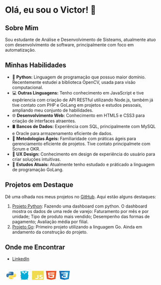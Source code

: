 # Olá, eu sou o Victor! 👋

## Sobre Mim

Sou estudante de Análise e Desenvolvimento de Sisteams, atualmente atuo com desenvolvimento de software, principalmente com foco em automatização.

## Minhas Habilidades

- 🐍 **Python:**  Linguagem de programação que possuo maior domínio. Recentemente estudei a biblioteca OpenCV, usada para visão computacional.
- 💻 **Outras Linguagens:** Tenho conhecimento em JavaScript e tive expêriencia com criação de API RESTful utilizando Node.js, também já tive contato com PHP e GoLang em projetos e estudos pessoais, ampliando meu conjunto de habilidades. 
- 🌐 **Desenvolvimento Web:** Conhecimento em HTML5 e CSS3 para criação de interfaces atraentes.
- 🛢️ **Bancos de Dados:** Experiência com SQL, principalmente com MySQL e Oracle para armazenamento eficiente de dados.
- 🔄 **Metodologias Ágeis:** Familiaridade com práticas ágeis para gerenciamento eficiente de projetos. Tive contato principalmete com Scrum e OKR.
- 🎨 **UX Design:** Conhecimento em design de experiência do usuário para criar soluções intuitivas.
- 🌱 **Estudos Atuais:** Atualmente tenho estudado e práticado a linguagem de programação GoLang.

## Projetos em Destaque

Dê uma olhada nos meus projetos no [GitHub](https://github.com/victor-rva?tab=repositories). Aqui estão alguns destaques:

1. [Projeto Python](https://github.com/victor-rva/Dashboard_Python): Fazendo uma dashboard com python. O dashboard mostra os dados de uma rede de varejo: Faturamento por mês e por unidade; Tipo de produto mais vendido; Desempenho das formas de pagamento; Avaliação média por filial.
2. [Projeto Go](https://github.com/victor-rva/Projeto01_GO): Primeiro projeto utilizando a linguagem Go. Ainda em andamento da construção do projeto.

## Onde me Encontrar

- [LinkedIn](https://www.linkedin.com/in/victor-vecchio-3b2153209/)


<div style="display: inline_block"><br>
    <img align="center" alt="Victor-Python" height="30" width="40" src="https://raw.githubusercontent.com/devicons/devicon/master/icons/python/python-original.svg">
  <img align="center" alt="Victor-Go" height="30" width="40" src="https://raw.githubusercontent.com/devicons/devicon/master/icons/go/go-plain.svg">
    <img align="center" alt="Victor-Js" height="30" width="40" src="https://raw.githubusercontent.com/devicons/devicon/master/icons/javascript/javascript-plain.svg">
  <img align="center" alt="Rafa-HTML" height="30" width="40" src="https://raw.githubusercontent.com/devicons/devicon/master/icons/html5/html5-original.svg">
  <img align="center" alt="Rafa-CSS" height="30" width="40" src="https://raw.githubusercontent.com/devicons/devicon/master/icons/css3/css3-original.svg">

</div>

